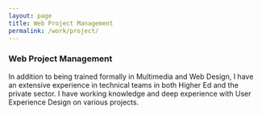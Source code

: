 ```yaml
---
layout: page
title: Web Project Management
permalink: /work/project/
---
```


<h3>Web Project Management</h3>

In addition to being trained formally in Multimedia and Web Design, I have an extensive experience in technical teams in both Higher Ed and the private sector. I have working knowledge and deep experience with User Experience Design on various projects.
